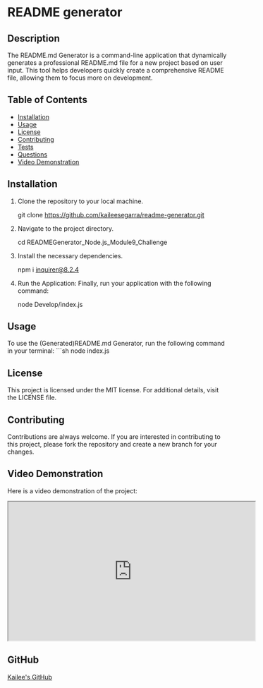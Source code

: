 # README generator 

## Description

The README.md Generator is a command-line application that dynamically generates a professional README.md file for a new project based on user input. This tool helps developers quickly create a comprehensive README file, allowing them to focus more on development.

## Table of Contents

- [Installation](#installation)
- [Usage](#usage)
- [License](#license)
- [Contributing](#contributing)
- [Tests](#tests)
- [Questions](#questions)
- [Video Demonstration](#video-demonstration)

## Installation

1. Clone the repository to your local machine.
    
    git clone <https://github.com/kaileesegarra/readme-generator.git>
    
2. Navigate to the project directory.
    
    cd READMEGenerator_Node.js_Module9_Challenge
    
3. Install the necessary dependencies.
    
    npm i inquirer@8.2.4

4. Run the Application:
Finally, run your application with the following command:

    node Develop/index.js
    

## Usage
To use the (Generated)README.md Generator, run the following command in your terminal:
    ```sh
    node index.js

## License 

This project is licensed under the MIT license. For additional details, visit the LICENSE file. 

## Contributing 

Contributions are always welcome. If you are interested in contributing to this project, please fork the repository and create a new branch for your changes. 

## Video Demonstration
Here is a video demonstration of the project:

<div align="center">
    <iframe width="560" height="315" src=https://www.youtube.com/watch?v=OreiYGJkHLs></iframe>
</div>

## GitHub

[Kailee's GitHub](https://github.com/kaileesegarra)

